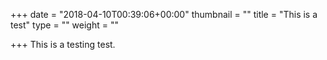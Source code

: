 +++
date = "2018-04-10T00:39:06+00:00"
thumbnail = ""
title = "This is a test"
type = ""
weight = ""

+++
This is a testing test.